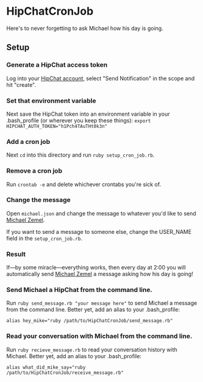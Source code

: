# HipChatCronJob
Here's to never forgetting to ask Michael how his day is going.

## Setup
### Generate a HipChat access token
Log into your [HipChat account](https://www.hipchat.com/account/api), select "Send Notification" in the scope and hit "create".

### Set that environment variable
Next save the HipChat token into an environment variable in your .bash_profile (or wherever you keep these things):
`export HIPCHAT_AUTH_TOKEN="h1Pch4TAuTHt0k3n"`

### Add a cron job
Next `cd` into this directory and run `ruby setup_cron_job.rb`.

### Remove a cron job
Run `crontab -e` and delete whichever crontabs you're sick of.

### Change the message
Open `michael.json` and change the message to whatever you'd like to send [Michael Zemel](https://github.com/mzemel).

If you want to send a message to someone else, change the USER_NAME field in the `setup_cron_job.rb`.

### Result
If—by some miracle—everything works, then  every day at 2:00 you will automatically send [Michael Zemel](https://github.com/mzemel) a message asking how his day is going!

### Send Michael a HipChat from the command line.
Run `ruby send_message.rb "your message here"` to send Michael a message from the command line. Better yet, add an alias to your .bash_profile:

`alias hey_mike="ruby /path/to/HipChatCronJob/send_message.rb"`

### Read your conversation with Michael from the command line.
Run `ruby recieve_message.rb` to read your conversation history with Michael. Better yet, add an alias to your .bash_profile:

`alias what_did_mike_say="ruby /path/to/HipChatCronJob/receive_message.rb"`

